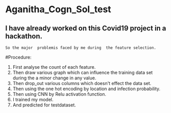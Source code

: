 # Aganitha_Cogn_Sol_test

## I have already  worked on this Covid19 project in a hackathon.
    So the major  problemis faced by me during  the feature selection.
#Procedure:
1. First analyse the count of each feature.
2. Then draw various graph which can influence the training data set during the a minor change in any value.
3. Then drop_out various  columns  which doesn't effect the data set.
4. Then using the one hot encoding by location and infection probability.
5. Then using CNN by Relu activation function.
6. I trained my model.
7. And predicted for testdataset.

